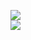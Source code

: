 [![](https://img.shields.io/badge/Made%20With-Github%20Spray-lightgrey.svg?style=for-the-badge&logo=github)](https://github.com/Annihil/github-spray#19843)  
[![](https://i.imgur.com/2DrTn0Z.gif)](https://github.com/Annihil/github-spray)